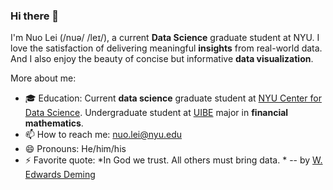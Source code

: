 ### Hi there 👋

I'm Nuo Lei (/nuə/ /leɪ/), a current **Data Science** graduate student at NYU. I love the satisfaction of delivering meaningful **insights** from real-world data. And I also enjoy the beauty of concise but informative **data visualization**.

More about me:
- 🎓 Education: Current **data science** graduate student at [NYU Center for Data Science](https://cds.nyu.edu/). Undergraduate student at [UIBE](http://english.uibe.edu.cn/) major in **financial mathematics**. 
- 📫 How to reach me: nuo.lei@nyu.edu
- 😄 Pronouns: He/him/his
- ⚡ Favorite quote: *In God we trust. All others must bring data. * -- by [W. Edwards Deming](https://en.wikipedia.org/wiki/W._Edwards_Deming)

